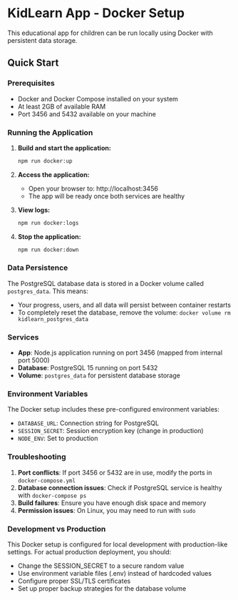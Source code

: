 # KidLearn App - Docker Setup

This educational app for children can be run locally using Docker with persistent data storage.

## Quick Start

### Prerequisites
- Docker and Docker Compose installed on your system
- At least 2GB of available RAM
- Port 3456 and 5432 available on your machine

### Running the Application

1. **Build and start the application:**
   ```bash
   npm run docker:up
   ```

2. **Access the application:**
   - Open your browser to: http://localhost:3456
   - The app will be ready once both services are healthy

3. **View logs:**
   ```bash
   npm run docker:logs
   ```

4. **Stop the application:**
   ```bash
   npm run docker:down
   ```

### Data Persistence

The PostgreSQL database data is stored in a Docker volume called `postgres_data`. This means:
- Your progress, users, and all data will persist between container restarts
- To completely reset the database, remove the volume: `docker volume rm kidlearn_postgres_data`

### Services

- **App**: Node.js application running on port 3456 (mapped from internal port 5000)
- **Database**: PostgreSQL 15 running on port 5432
- **Volume**: `postgres_data` for persistent database storage

### Environment Variables

The Docker setup includes these pre-configured environment variables:
- `DATABASE_URL`: Connection string for PostgreSQL
- `SESSION_SECRET`: Session encryption key (change in production)
- `NODE_ENV`: Set to production

### Troubleshooting

1. **Port conflicts**: If port 3456 or 5432 are in use, modify the ports in `docker-compose.yml`
2. **Database connection issues**: Check if PostgreSQL service is healthy with `docker-compose ps`
3. **Build failures**: Ensure you have enough disk space and memory
4. **Permission issues**: On Linux, you may need to run with `sudo`

### Development vs Production

This Docker setup is configured for local development with production-like settings. For actual production deployment, you should:
- Change the SESSION_SECRET to a secure random value
- Use environment variable files (.env) instead of hardcoded values
- Configure proper SSL/TLS certificates
- Set up proper backup strategies for the database volume